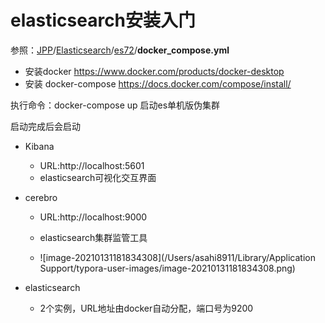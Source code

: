 # elasticsearch安装入门

参照：[JPP](https://github.com/tei0513/JPP)/[Elasticsearch](https://github.com/tei0513/JPP/tree/main/Elasticsearch)/[es72](https://github.com/tei0513/JPP/tree/main/Elasticsearch/es72)/**docker_compose.yml**

- 安装docker https://www.docker.com/products/docker-desktop
- 安装 docker-compose https://docs.docker.com/compose/install/



执行命令：docker-compose up 启动es单机版伪集群

启动完成后会启动

- Kibana

  - URL:http://localhost:5601
  - elasticsearch可视化交互界面

- cerebro

  - URL:http://localhost:9000

  - elasticsearch集群监管工具

  - ![image-20210131181834308](/Users/asahi8911/Library/Application Support/typora-user-images/image-20210131181834308.png)

    

- elasticsearch

  - 2个实例，URL地址由docker自动分配，端口号为9200











